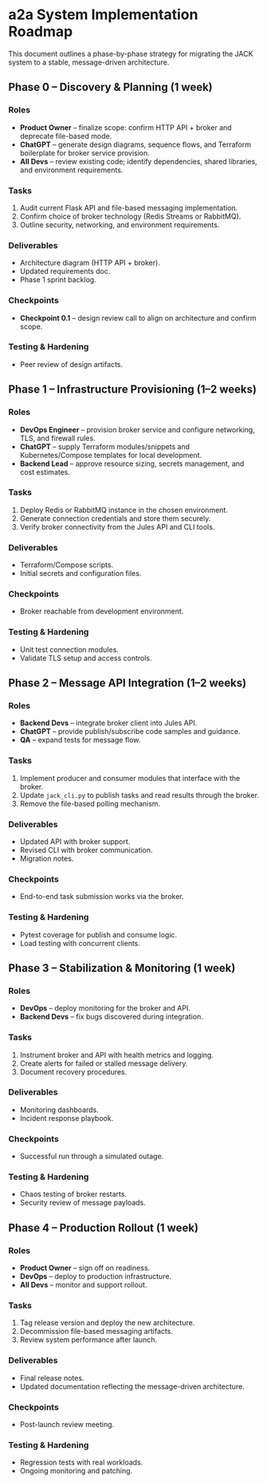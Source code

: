 # a2a System Implementation Roadmap

This document outlines a phase-by-phase strategy for migrating the JACK system to a stable, message-driven architecture.

## Phase 0 – Discovery & Planning (1 week)

### Roles
- **Product Owner** – finalize scope: confirm HTTP API + broker and deprecate file-based mode.
- **ChatGPT** – generate design diagrams, sequence flows, and Terraform boilerplate for broker service provision.
- **All Devs** – review existing code; identify dependencies, shared libraries, and environment requirements.

### Tasks
1. Audit current Flask API and file-based messaging implementation.
2. Confirm choice of broker technology (Redis Streams or RabbitMQ).
3. Outline security, networking, and environment requirements.

### Deliverables
- Architecture diagram (HTTP API + broker).
- Updated requirements doc.
- Phase 1 sprint backlog.

### Checkpoints
- **Checkpoint 0.1** – design review call to align on architecture and confirm scope.

### Testing & Hardening
- Peer review of design artifacts.

## Phase 1 – Infrastructure Provisioning (1–2 weeks)

### Roles
- **DevOps Engineer** – provision broker service and configure networking, TLS, and firewall rules.
- **ChatGPT** – supply Terraform modules/snippets and Kubernetes/Compose templates for local development.
- **Backend Lead** – approve resource sizing, secrets management, and cost estimates.

### Tasks
1. Deploy Redis or RabbitMQ instance in the chosen environment.
2. Generate connection credentials and store them securely.
3. Verify broker connectivity from the Jules API and CLI tools.

### Deliverables
- Terraform/Compose scripts.
- Initial secrets and configuration files.

### Checkpoints
- Broker reachable from development environment.

### Testing & Hardening
- Unit test connection modules.
- Validate TLS setup and access controls.

## Phase 2 – Message API Integration (1–2 weeks)

### Roles
- **Backend Devs** – integrate broker client into Jules API.
- **ChatGPT** – provide publish/subscribe code samples and guidance.
- **QA** – expand tests for message flow.

### Tasks
1. Implement producer and consumer modules that interface with the broker.
2. Update `jack_cli.py` to publish tasks and read results through the broker.
3. Remove the file-based polling mechanism.

### Deliverables
- Updated API with broker support.
- Revised CLI with broker communication.
- Migration notes.

### Checkpoints
- End-to-end task submission works via the broker.

### Testing & Hardening
- Pytest coverage for publish and consume logic.
- Load testing with concurrent clients.

## Phase 3 – Stabilization & Monitoring (1 week)

### Roles
- **DevOps** – deploy monitoring for the broker and API.
- **Backend Devs** – fix bugs discovered during integration.

### Tasks
1. Instrument broker and API with health metrics and logging.
2. Create alerts for failed or stalled message delivery.
3. Document recovery procedures.

### Deliverables
- Monitoring dashboards.
- Incident response playbook.

### Checkpoints
- Successful run through a simulated outage.

### Testing & Hardening
- Chaos testing of broker restarts.
- Security review of message payloads.

## Phase 4 – Production Rollout (1 week)

### Roles
- **Product Owner** – sign off on readiness.
- **DevOps** – deploy to production infrastructure.
- **All Devs** – monitor and support rollout.

### Tasks
1. Tag release version and deploy the new architecture.
2. Decommission file-based messaging artifacts.
3. Review system performance after launch.

### Deliverables
- Final release notes.
- Updated documentation reflecting the message-driven architecture.

### Checkpoints
- Post-launch review meeting.

### Testing & Hardening
- Regression tests with real workloads.
- Ongoing monitoring and patching.

